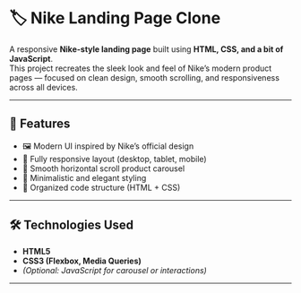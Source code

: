 # 🏷️ Nike Landing Page Clone

A responsive **Nike-style landing page** built using **HTML, CSS, and a bit of JavaScript**.  
This project recreates the sleek look and feel of Nike’s modern product pages — focused on clean design, smooth scrolling, and responsiveness across all devices.

---

## 🚀 Features
- 🖼️ Modern UI inspired by Nike’s official design  
- 📱 Fully responsive layout (desktop, tablet, mobile)  
- 🧭 Smooth horizontal scroll product carousel  
- 🎨 Minimalistic and elegant styling  
- 🧩 Organized code structure (HTML + CSS)

---

## 🛠️ Technologies Used
- **HTML5**
- **CSS3 (Flexbox, Media Queries)**
- *(Optional: JavaScript for carousel or interactions)*

---
